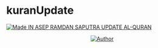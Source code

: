 # kuranUpdate

<p align="left">
<a href="#"><img title="Made IN ASEP RAMDAN SAPUTRA UPDATE AL-QURAN" src="https://img.shields.io/badge/MADE%20IN-ASEP RAMDAN SAPUTRA UPDATE AL-QURAN-green?colorA=%23ff0000&colorB=%23017e40&style=for-the-badge"></a>
<p align="center">
<a href="https://github.com/htr-tech"><img title="Author" src="https://img.shields.io/badge/Author-MR.GAMING-red.svg?style=for-the-badge&logo=github"></a>
